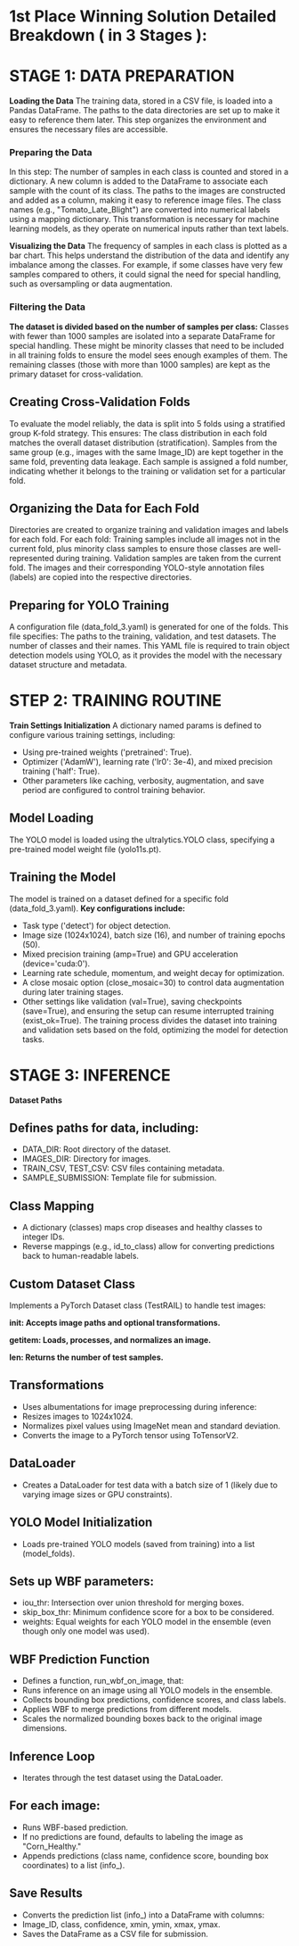 # **1st Place Winning Solution Detailed Breakdown ( in 3 Stages ):**

# STAGE 1: DATA PREPARATION
**Loading the Data**
The training data, stored in a CSV file, is loaded into a Pandas DataFrame. The paths to the data directories are set up to make it easy to reference them later. This step organizes the environment and ensures the necessary files are accessible.
### Preparing the Data
In this step:
The number of samples in each class is counted and stored in a dictionary. A new column is added to the DataFrame to associate each sample with the count of its class.
The paths to the images are constructed and added as a column, making it easy to reference image files.
The class names (e.g., "Tomato_Late_Blight") are converted into numerical labels using a mapping dictionary. This transformation is necessary for machine learning models, as they operate on numerical inputs rather than text labels.

**Visualizing the Data**
The frequency of samples in each class is plotted as a bar chart. This helps understand the distribution of the data and identify any imbalance among the classes. For example, if some classes have very few samples compared to others, it could signal the need for special handling, such as oversampling or data augmentation.
### Filtering the Data
**The dataset is divided based on the number of samples per class:**
Classes with fewer than 1000 samples are isolated into a separate DataFrame for special handling. These might be minority classes that need to be included in all training folds to ensure the model sees enough examples of them.
The remaining classes (those with more than 1000 samples) are kept as the primary dataset for cross-validation.
## Creating Cross-Validation Folds
To evaluate the model reliably, the data is split into 5 folds using a stratified group K-fold strategy. This ensures:
The class distribution in each fold matches the overall dataset distribution (stratification).
Samples from the same group (e.g., images with the same  Image_ID)  are kept together in the same fold, preventing data leakage. Each sample  is assigned a fold number, indicating whether it belongs to the training or validation set for a particular fold.
## Organizing the Data for Each Fold
Directories are created to organize training and validation images and labels for each fold. For each fold:
Training samples include all images not in the current fold, plus minority class samples to ensure those classes are well-represented during training.
Validation samples are taken from the current fold. The images and their corresponding YOLO-style annotation files (labels) are copied into the respective directories.
## Preparing for YOLO Training
A configuration file (data_fold_3.yaml) is generated for one of the folds. This file specifies:
The paths to the training, validation, and test datasets.
The number of classes and their names. This YAML file is required to train object detection models using YOLO, as it provides the model with the necessary dataset structure and metadata.
# STEP 2: TRAINING ROUTINE
**Train Settings Initialization**
A dictionary named params is defined to configure various training settings, including:
- Using pre-trained weights ('pretrained': True).
- Optimizer ('AdamW'), learning rate ('lr0': 3e-4), and mixed precision training ('half': True).
- Other parameters like caching, verbosity, augmentation, and save period are configured to control training behavior.
## Model Loading
The YOLO model is loaded using the ultralytics.YOLO class, specifying a pre-trained model weight file (yolo11s.pt).
## Training the Model
The model is trained on a dataset defined for a specific fold (data_fold_3.yaml).
**Key configurations include:**
- Task type ('detect') for object detection.
- Image size (1024x1024), batch size (16), and number of training epochs (50).
- Mixed precision training (amp=True) and GPU acceleration (device='cuda:0').
- Learning rate schedule, momentum, and weight decay for optimization.
- A close mosaic option (close_mosaic=30) to control data augmentation during later training stages.
- Other settings like validation (val=True), saving checkpoints (save=True), and ensuring the setup can resume interrupted training (exist_ok=True).
The training process divides the dataset into training and validation sets based on the fold, optimizing the model for detection tasks.
# STAGE 3: INFERENCE
**Dataset Paths**
## Defines paths for data, including:
- DATA_DIR: Root directory of the dataset.
- IMAGES_DIR: Directory for images.
- TRAIN_CSV, TEST_CSV: CSV files containing metadata.
- SAMPLE_SUBMISSION: Template file for submission.
## Class Mapping
- A dictionary (classes) maps crop diseases and healthy classes to integer IDs.
- Reverse mappings (e.g., id_to_class) allow for converting predictions back to human-readable labels.
## Custom Dataset Class
Implements a PyTorch Dataset class (TestRAIL) to handle test images:

**__init__:   Accepts image paths and optional transformations.**

**__getitem__:  Loads, processes, and normalizes an image.**

**__len__:  Returns the number of test samples.**

## Transformations
- Uses albumentations for image preprocessing during inference:
- Resizes images to 1024x1024.
- Normalizes pixel values using ImageNet mean and standard deviation.
- Converts the image to a PyTorch tensor using ToTensorV2.
## DataLoader
- Creates a DataLoader for test data with a batch size of 1 (likely due to varying image sizes or GPU constraints).
## YOLO Model Initialization
- Loads pre-trained YOLO models (saved from training) into a list (model_folds).
## Sets up WBF parameters:
- iou_thr: Intersection over union threshold for merging boxes.
- skip_box_thr: Minimum confidence score for a box to be considered.
- weights: Equal weights for each YOLO model in the ensemble (even though only one model was used).
## WBF Prediction Function
- Defines a function, run_wbf_on_image, that:
- Runs inference on an image using all YOLO models in the ensemble.
- Collects bounding box predictions, confidence scores, and class labels.
- Applies WBF to merge predictions from different models.
- Scales the normalized bounding boxes back to the original image dimensions.
## Inference Loop
- Iterates through the test dataset using the DataLoader.
## For each image:
- Runs WBF-based prediction.
- If no predictions are found, defaults to labeling the image as "Corn_Healthy."
- Appends predictions (class name, confidence score, bounding box coordinates) to a list (info_).
## Save Results
- Converts the prediction list (info_) into a DataFrame with columns:
- Image_ID, class, confidence, xmin, ymin, xmax, ymax.
- Saves the DataFrame as a CSV file for submission.
